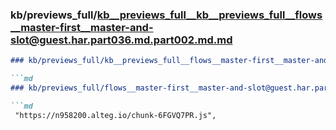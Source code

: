 ### kb/previews_full/kb__previews_full__kb__previews_full__flows__master-first__master-and-slot@guest.har.part036.md.part002.md.md

```md
### kb/previews_full/kb__previews_full__flows__master-first__master-and-slot@guest.har.part036.md.part002.md

```md
### kb/previews_full/flows__master-first__master-and-slot@guest.har.part036.md (part 002)

```md
 "https://n958200.alteg.io/chunk-6FGVQ7PR.js",
                      
```

```

```

```
